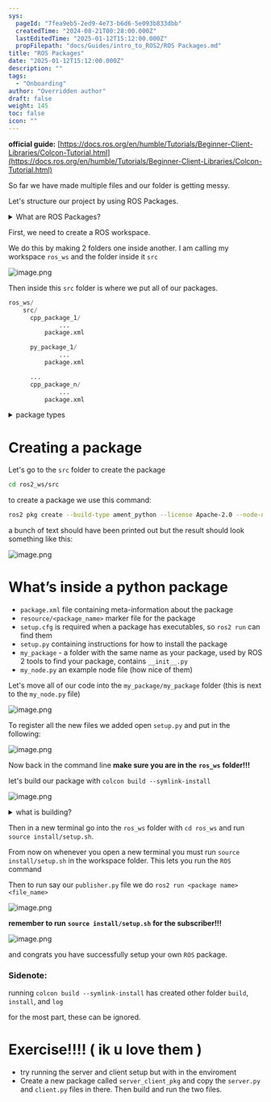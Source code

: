 ```yaml
---
sys:
  pageId: "7fea9eb5-2ed9-4e73-b6d6-5e093b833dbb"
  createdTime: "2024-08-21T00:28:00.000Z"
  lastEditedTime: "2025-01-12T15:12:00.000Z"
  propFilepath: "docs/Guides/intro_to_ROS2/ROS Packages.md"
title: "ROS Packages"
date: "2025-01-12T15:12:00.000Z"
description: ""
tags:
  - "Onboarding"
author: "Overridden author"
draft: false
weight: 145
toc: false
icon: ""
---
```


**official guide:** [https://docs.ros.org/en/humble/Tutorials/Beginner-Client-Libraries/Colcon-Tutorial.html](https://docs.ros.org/en/humble/Tutorials/Beginner-Client-Libraries/Colcon-Tutorial.html)

So far we have made multiple files and our folder is getting messy.

Let's structure our project by using ROS Packages.

<details>

<summary>What are ROS Packages?</summary>

ROS Packages are, as the name implies, packages of code that are highly sharable between ROS developers.

They consist of a folder, `package.xml` file, and source code

```python
      cpp_package_1/
		      ... imagine much code files here ..
          package.xml
```

</details>

First, we need to create a ROS workspace.

We do this by making 2 folders one inside another. I am calling my workspace `ros_ws` and the folder inside it `src`

![image.png](https://prod-files-secure.s3.us-west-2.amazonaws.com/d518164a-d88e-44d1-a4ee-3adb3bd8bce0/70706947-fd18-4537-a67b-e12946812d31/image.png?X-Amz-Algorithm=AWS4-HMAC-SHA256&X-Amz-Content-Sha256=UNSIGNED-PAYLOAD&X-Amz-Credential=ASIAZI2LB466XBMS5DVT%2F20250514%2Fus-west-2%2Fs3%2Faws4_request&X-Amz-Date=20250514T110738Z&X-Amz-Expires=3600&X-Amz-Security-Token=IQoJb3JpZ2luX2VjEFsaCXVzLXdlc3QtMiJHMEUCIFLok34dplIsTzgyplmghkoxy7hWwLUTduXnf7jWlQ%2FLAiEA35ovh868CfaxZO4EsP5xHTqVo0oOUpI7gcmPawSWLKsq%2FwMIFBAAGgw2Mzc0MjMxODM4MDUiDAoNOR8dCpDo%2BGYBHyrcA2RypppyjSPrRTUuE2nShHhx2mmGidLAxvpIxSnNviy6Lgww4zbwmOy1VSjrwxnhpWtrHQJh1KcGxftkj6fp9GM2518Y6vnbpmIH08zm%2FcJBInOcEadtPGgMciiycx4forXIpmKsfh3TtragAOZuNMDM9YXTuGCdkXKFntYf8fsZahPuWsauCZfqxFgapzPrpYlnQvPiwjc8k%2BsCc8UVh%2Ft8KBVUcOxAonLd%2Bx6%2FxqZb0zIvynMXUMI2uiNQJmdIhXIYILlGZ7CMmHRhcAqo1qLlCvK%2FPLuUUqAyW9uOjcXfLMNlhNDeGozc83tXTBgMfJwcklJU2AHSBbFE1wjNqfa4au%2FxnKO%2BUw%2FfDNIW9DStpRvIKJzokpPc1beJYYwcgU2HJVZHpa1SDMprQJxEa4ttq2dMpIk5C2M1dQ%2F6lV9xNzoJaY26glXBEa3RUtch%2F5mqsQssxyyMmeIP5wJgQfNG%2FVsMylHE0mg13iTgH2IvhMFDNY2V4AuA46lbAz34ux%2BIKVGTcN9k1DgjTu67te2ms2ryQOrSOXPKbgVxEIACwH359LQHjHVqqwxlVSIrSmBIK8YxX8lUl7uT2U1CdVdtMV2%2F4U%2FPc%2FC6mEP6BgZnNZLO9%2B%2BePQMIFEZxMPbskcEGOqUBEhJE0mQB8yq3SwNAKed1ehEmvkT6debcVteq6YU%2FQ4aydnKoLoZsirlOzIruIp%2BF6ZpR4a5XwpfJ2zcH312%2FuxVIf%2BAteVmsGLYaod1o02mIOubGnJFyRoLA8M8umRas3Dee5%2F6G8yaeCOYTapDWR54fmucAXndPgg40kWVYP2opsHUOxmNw5raMNM7IHdE9cTGCf%2FPqfFutRSOb8f40TR%2BMxVDi&X-Amz-Signature=fdc6ccb8d104caa1afd5ca6d84655b5646e2ab40396f49e183bfd0c7c266cfb9&X-Amz-SignedHeaders=host&x-id=GetObject)

Then inside this `src` folder is where we put all of our packages.

```python
ros_ws/
    src/
      cpp_package_1/
		      ...
          package.xml

      py_package_1/
		      ...
          package.xml

      ...
      cpp_package_n/
		      ...
          package.xml

```

<details>

<summary>package types</summary>

packages can be either `C++` or python.

the intern file structure is different for each but for this guide we will stick to creating python packages

</details>

# Creating a package

Let's go to the `src` folder to create the package

```bash
cd ros2_ws/src
```

to create a package we use this command:

```bash
ros2 pkg create --build-type ament_python --license Apache-2.0 --node-name my_node my_package
```

a bunch of text should have been printed out but the result should look something like this:

![image.png](https://prod-files-secure.s3.us-west-2.amazonaws.com/d518164a-d88e-44d1-a4ee-3adb3bd8bce0/e6cf1e3f-8512-4a3e-b131-079f800bf3e8/image.png?X-Amz-Algorithm=AWS4-HMAC-SHA256&X-Amz-Content-Sha256=UNSIGNED-PAYLOAD&X-Amz-Credential=ASIAZI2LB466XBMS5DVT%2F20250514%2Fus-west-2%2Fs3%2Faws4_request&X-Amz-Date=20250514T110738Z&X-Amz-Expires=3600&X-Amz-Security-Token=IQoJb3JpZ2luX2VjEFsaCXVzLXdlc3QtMiJHMEUCIFLok34dplIsTzgyplmghkoxy7hWwLUTduXnf7jWlQ%2FLAiEA35ovh868CfaxZO4EsP5xHTqVo0oOUpI7gcmPawSWLKsq%2FwMIFBAAGgw2Mzc0MjMxODM4MDUiDAoNOR8dCpDo%2BGYBHyrcA2RypppyjSPrRTUuE2nShHhx2mmGidLAxvpIxSnNviy6Lgww4zbwmOy1VSjrwxnhpWtrHQJh1KcGxftkj6fp9GM2518Y6vnbpmIH08zm%2FcJBInOcEadtPGgMciiycx4forXIpmKsfh3TtragAOZuNMDM9YXTuGCdkXKFntYf8fsZahPuWsauCZfqxFgapzPrpYlnQvPiwjc8k%2BsCc8UVh%2Ft8KBVUcOxAonLd%2Bx6%2FxqZb0zIvynMXUMI2uiNQJmdIhXIYILlGZ7CMmHRhcAqo1qLlCvK%2FPLuUUqAyW9uOjcXfLMNlhNDeGozc83tXTBgMfJwcklJU2AHSBbFE1wjNqfa4au%2FxnKO%2BUw%2FfDNIW9DStpRvIKJzokpPc1beJYYwcgU2HJVZHpa1SDMprQJxEa4ttq2dMpIk5C2M1dQ%2F6lV9xNzoJaY26glXBEa3RUtch%2F5mqsQssxyyMmeIP5wJgQfNG%2FVsMylHE0mg13iTgH2IvhMFDNY2V4AuA46lbAz34ux%2BIKVGTcN9k1DgjTu67te2ms2ryQOrSOXPKbgVxEIACwH359LQHjHVqqwxlVSIrSmBIK8YxX8lUl7uT2U1CdVdtMV2%2F4U%2FPc%2FC6mEP6BgZnNZLO9%2B%2BePQMIFEZxMPbskcEGOqUBEhJE0mQB8yq3SwNAKed1ehEmvkT6debcVteq6YU%2FQ4aydnKoLoZsirlOzIruIp%2BF6ZpR4a5XwpfJ2zcH312%2FuxVIf%2BAteVmsGLYaod1o02mIOubGnJFyRoLA8M8umRas3Dee5%2F6G8yaeCOYTapDWR54fmucAXndPgg40kWVYP2opsHUOxmNw5raMNM7IHdE9cTGCf%2FPqfFutRSOb8f40TR%2BMxVDi&X-Amz-Signature=ffd60b2ca4999df9832ea373eb7ffeb07e3ab4fe8e9309191915000d7af0babe&X-Amz-SignedHeaders=host&x-id=GetObject)

# What’s inside a python package

- `package.xml` file containing meta-information about the package
- `resource/<package_name>` marker file for the package
- `setup.cfg` is required when a package has executables, so `ros2 run` can find them
- `setup.py` containing instructions for how to install the package
- `my_package` - a folder with the same name as your package, used by ROS 2 tools to find your package, contains `__init__.py`
- `my_node.py` an example node file (how nice of them)

Let's move all of our code into the `my_package/my_package` folder (this is next to the `my_node.py` file)

![image.png](https://prod-files-secure.s3.us-west-2.amazonaws.com/d518164a-d88e-44d1-a4ee-3adb3bd8bce0/9ce58f11-0da9-4d3e-b86d-506a9685d378/image.png?X-Amz-Algorithm=AWS4-HMAC-SHA256&X-Amz-Content-Sha256=UNSIGNED-PAYLOAD&X-Amz-Credential=ASIAZI2LB466XBMS5DVT%2F20250514%2Fus-west-2%2Fs3%2Faws4_request&X-Amz-Date=20250514T110738Z&X-Amz-Expires=3600&X-Amz-Security-Token=IQoJb3JpZ2luX2VjEFsaCXVzLXdlc3QtMiJHMEUCIFLok34dplIsTzgyplmghkoxy7hWwLUTduXnf7jWlQ%2FLAiEA35ovh868CfaxZO4EsP5xHTqVo0oOUpI7gcmPawSWLKsq%2FwMIFBAAGgw2Mzc0MjMxODM4MDUiDAoNOR8dCpDo%2BGYBHyrcA2RypppyjSPrRTUuE2nShHhx2mmGidLAxvpIxSnNviy6Lgww4zbwmOy1VSjrwxnhpWtrHQJh1KcGxftkj6fp9GM2518Y6vnbpmIH08zm%2FcJBInOcEadtPGgMciiycx4forXIpmKsfh3TtragAOZuNMDM9YXTuGCdkXKFntYf8fsZahPuWsauCZfqxFgapzPrpYlnQvPiwjc8k%2BsCc8UVh%2Ft8KBVUcOxAonLd%2Bx6%2FxqZb0zIvynMXUMI2uiNQJmdIhXIYILlGZ7CMmHRhcAqo1qLlCvK%2FPLuUUqAyW9uOjcXfLMNlhNDeGozc83tXTBgMfJwcklJU2AHSBbFE1wjNqfa4au%2FxnKO%2BUw%2FfDNIW9DStpRvIKJzokpPc1beJYYwcgU2HJVZHpa1SDMprQJxEa4ttq2dMpIk5C2M1dQ%2F6lV9xNzoJaY26glXBEa3RUtch%2F5mqsQssxyyMmeIP5wJgQfNG%2FVsMylHE0mg13iTgH2IvhMFDNY2V4AuA46lbAz34ux%2BIKVGTcN9k1DgjTu67te2ms2ryQOrSOXPKbgVxEIACwH359LQHjHVqqwxlVSIrSmBIK8YxX8lUl7uT2U1CdVdtMV2%2F4U%2FPc%2FC6mEP6BgZnNZLO9%2B%2BePQMIFEZxMPbskcEGOqUBEhJE0mQB8yq3SwNAKed1ehEmvkT6debcVteq6YU%2FQ4aydnKoLoZsirlOzIruIp%2BF6ZpR4a5XwpfJ2zcH312%2FuxVIf%2BAteVmsGLYaod1o02mIOubGnJFyRoLA8M8umRas3Dee5%2F6G8yaeCOYTapDWR54fmucAXndPgg40kWVYP2opsHUOxmNw5raMNM7IHdE9cTGCf%2FPqfFutRSOb8f40TR%2BMxVDi&X-Amz-Signature=56199abfadf2d767bc7c635fc07c36c91c3096d73af58362764e3dc62d0d2f3c&X-Amz-SignedHeaders=host&x-id=GetObject)

To register all the new files we added open `setup.py` and put in the following:

![image.png](https://prod-files-secure.s3.us-west-2.amazonaws.com/d518164a-d88e-44d1-a4ee-3adb3bd8bce0/1cd7c262-4cae-4496-9d75-c178537d24a2/image.png?X-Amz-Algorithm=AWS4-HMAC-SHA256&X-Amz-Content-Sha256=UNSIGNED-PAYLOAD&X-Amz-Credential=ASIAZI2LB466XBMS5DVT%2F20250514%2Fus-west-2%2Fs3%2Faws4_request&X-Amz-Date=20250514T110738Z&X-Amz-Expires=3600&X-Amz-Security-Token=IQoJb3JpZ2luX2VjEFsaCXVzLXdlc3QtMiJHMEUCIFLok34dplIsTzgyplmghkoxy7hWwLUTduXnf7jWlQ%2FLAiEA35ovh868CfaxZO4EsP5xHTqVo0oOUpI7gcmPawSWLKsq%2FwMIFBAAGgw2Mzc0MjMxODM4MDUiDAoNOR8dCpDo%2BGYBHyrcA2RypppyjSPrRTUuE2nShHhx2mmGidLAxvpIxSnNviy6Lgww4zbwmOy1VSjrwxnhpWtrHQJh1KcGxftkj6fp9GM2518Y6vnbpmIH08zm%2FcJBInOcEadtPGgMciiycx4forXIpmKsfh3TtragAOZuNMDM9YXTuGCdkXKFntYf8fsZahPuWsauCZfqxFgapzPrpYlnQvPiwjc8k%2BsCc8UVh%2Ft8KBVUcOxAonLd%2Bx6%2FxqZb0zIvynMXUMI2uiNQJmdIhXIYILlGZ7CMmHRhcAqo1qLlCvK%2FPLuUUqAyW9uOjcXfLMNlhNDeGozc83tXTBgMfJwcklJU2AHSBbFE1wjNqfa4au%2FxnKO%2BUw%2FfDNIW9DStpRvIKJzokpPc1beJYYwcgU2HJVZHpa1SDMprQJxEa4ttq2dMpIk5C2M1dQ%2F6lV9xNzoJaY26glXBEa3RUtch%2F5mqsQssxyyMmeIP5wJgQfNG%2FVsMylHE0mg13iTgH2IvhMFDNY2V4AuA46lbAz34ux%2BIKVGTcN9k1DgjTu67te2ms2ryQOrSOXPKbgVxEIACwH359LQHjHVqqwxlVSIrSmBIK8YxX8lUl7uT2U1CdVdtMV2%2F4U%2FPc%2FC6mEP6BgZnNZLO9%2B%2BePQMIFEZxMPbskcEGOqUBEhJE0mQB8yq3SwNAKed1ehEmvkT6debcVteq6YU%2FQ4aydnKoLoZsirlOzIruIp%2BF6ZpR4a5XwpfJ2zcH312%2FuxVIf%2BAteVmsGLYaod1o02mIOubGnJFyRoLA8M8umRas3Dee5%2F6G8yaeCOYTapDWR54fmucAXndPgg40kWVYP2opsHUOxmNw5raMNM7IHdE9cTGCf%2FPqfFutRSOb8f40TR%2BMxVDi&X-Amz-Signature=ad05c152052d9833ce7e14611d2aca3734a89dc6db35a6f232b3cbcddec3eb70&X-Amz-SignedHeaders=host&x-id=GetObject)

Now back in the command line **make sure you are in the** **`ros_ws`** **folder!!!**

let's build our package with `colcon build --symlink-install`

![image.png](https://prod-files-secure.s3.us-west-2.amazonaws.com/d518164a-d88e-44d1-a4ee-3adb3bd8bce0/2f2a0d27-b173-48fd-b189-5f5c0ce65619/image.png?X-Amz-Algorithm=AWS4-HMAC-SHA256&X-Amz-Content-Sha256=UNSIGNED-PAYLOAD&X-Amz-Credential=ASIAZI2LB466XBMS5DVT%2F20250514%2Fus-west-2%2Fs3%2Faws4_request&X-Amz-Date=20250514T110738Z&X-Amz-Expires=3600&X-Amz-Security-Token=IQoJb3JpZ2luX2VjEFsaCXVzLXdlc3QtMiJHMEUCIFLok34dplIsTzgyplmghkoxy7hWwLUTduXnf7jWlQ%2FLAiEA35ovh868CfaxZO4EsP5xHTqVo0oOUpI7gcmPawSWLKsq%2FwMIFBAAGgw2Mzc0MjMxODM4MDUiDAoNOR8dCpDo%2BGYBHyrcA2RypppyjSPrRTUuE2nShHhx2mmGidLAxvpIxSnNviy6Lgww4zbwmOy1VSjrwxnhpWtrHQJh1KcGxftkj6fp9GM2518Y6vnbpmIH08zm%2FcJBInOcEadtPGgMciiycx4forXIpmKsfh3TtragAOZuNMDM9YXTuGCdkXKFntYf8fsZahPuWsauCZfqxFgapzPrpYlnQvPiwjc8k%2BsCc8UVh%2Ft8KBVUcOxAonLd%2Bx6%2FxqZb0zIvynMXUMI2uiNQJmdIhXIYILlGZ7CMmHRhcAqo1qLlCvK%2FPLuUUqAyW9uOjcXfLMNlhNDeGozc83tXTBgMfJwcklJU2AHSBbFE1wjNqfa4au%2FxnKO%2BUw%2FfDNIW9DStpRvIKJzokpPc1beJYYwcgU2HJVZHpa1SDMprQJxEa4ttq2dMpIk5C2M1dQ%2F6lV9xNzoJaY26glXBEa3RUtch%2F5mqsQssxyyMmeIP5wJgQfNG%2FVsMylHE0mg13iTgH2IvhMFDNY2V4AuA46lbAz34ux%2BIKVGTcN9k1DgjTu67te2ms2ryQOrSOXPKbgVxEIACwH359LQHjHVqqwxlVSIrSmBIK8YxX8lUl7uT2U1CdVdtMV2%2F4U%2FPc%2FC6mEP6BgZnNZLO9%2B%2BePQMIFEZxMPbskcEGOqUBEhJE0mQB8yq3SwNAKed1ehEmvkT6debcVteq6YU%2FQ4aydnKoLoZsirlOzIruIp%2BF6ZpR4a5XwpfJ2zcH312%2FuxVIf%2BAteVmsGLYaod1o02mIOubGnJFyRoLA8M8umRas3Dee5%2F6G8yaeCOYTapDWR54fmucAXndPgg40kWVYP2opsHUOxmNw5raMNM7IHdE9cTGCf%2FPqfFutRSOb8f40TR%2BMxVDi&X-Amz-Signature=f791237cd2822cd70615f025ede46879799744f8089d09f9a1efe369cd36be83&X-Amz-SignedHeaders=host&x-id=GetObject)

<details>

<summary>what is building?</summary>

if you are a CS major at Rose-Hulman you will learn the answer to this in CSSE132

but TLDR; is it combines all the code files into one program that can be run easily 

</details>

Then in a new terminal go into the `ros_ws` folder with `cd ros_ws` and run `source install/setup.sh`. 

From now on whenever you open a new terminal you must run `source install/setup.sh` in the workspace folder. This lets you run the `ROS` command

Then to run say our `publisher.py` file we do `ros2 run <package name> <file_name>`

![image.png](https://prod-files-secure.s3.us-west-2.amazonaws.com/d518164a-d88e-44d1-a4ee-3adb3bd8bce0/4f4b1219-3a44-4632-aa0a-ce3471699f59/image.png?X-Amz-Algorithm=AWS4-HMAC-SHA256&X-Amz-Content-Sha256=UNSIGNED-PAYLOAD&X-Amz-Credential=ASIAZI2LB466XBMS5DVT%2F20250514%2Fus-west-2%2Fs3%2Faws4_request&X-Amz-Date=20250514T110738Z&X-Amz-Expires=3600&X-Amz-Security-Token=IQoJb3JpZ2luX2VjEFsaCXVzLXdlc3QtMiJHMEUCIFLok34dplIsTzgyplmghkoxy7hWwLUTduXnf7jWlQ%2FLAiEA35ovh868CfaxZO4EsP5xHTqVo0oOUpI7gcmPawSWLKsq%2FwMIFBAAGgw2Mzc0MjMxODM4MDUiDAoNOR8dCpDo%2BGYBHyrcA2RypppyjSPrRTUuE2nShHhx2mmGidLAxvpIxSnNviy6Lgww4zbwmOy1VSjrwxnhpWtrHQJh1KcGxftkj6fp9GM2518Y6vnbpmIH08zm%2FcJBInOcEadtPGgMciiycx4forXIpmKsfh3TtragAOZuNMDM9YXTuGCdkXKFntYf8fsZahPuWsauCZfqxFgapzPrpYlnQvPiwjc8k%2BsCc8UVh%2Ft8KBVUcOxAonLd%2Bx6%2FxqZb0zIvynMXUMI2uiNQJmdIhXIYILlGZ7CMmHRhcAqo1qLlCvK%2FPLuUUqAyW9uOjcXfLMNlhNDeGozc83tXTBgMfJwcklJU2AHSBbFE1wjNqfa4au%2FxnKO%2BUw%2FfDNIW9DStpRvIKJzokpPc1beJYYwcgU2HJVZHpa1SDMprQJxEa4ttq2dMpIk5C2M1dQ%2F6lV9xNzoJaY26glXBEa3RUtch%2F5mqsQssxyyMmeIP5wJgQfNG%2FVsMylHE0mg13iTgH2IvhMFDNY2V4AuA46lbAz34ux%2BIKVGTcN9k1DgjTu67te2ms2ryQOrSOXPKbgVxEIACwH359LQHjHVqqwxlVSIrSmBIK8YxX8lUl7uT2U1CdVdtMV2%2F4U%2FPc%2FC6mEP6BgZnNZLO9%2B%2BePQMIFEZxMPbskcEGOqUBEhJE0mQB8yq3SwNAKed1ehEmvkT6debcVteq6YU%2FQ4aydnKoLoZsirlOzIruIp%2BF6ZpR4a5XwpfJ2zcH312%2FuxVIf%2BAteVmsGLYaod1o02mIOubGnJFyRoLA8M8umRas3Dee5%2F6G8yaeCOYTapDWR54fmucAXndPgg40kWVYP2opsHUOxmNw5raMNM7IHdE9cTGCf%2FPqfFutRSOb8f40TR%2BMxVDi&X-Amz-Signature=ce9075c0e416fa2473aaf5cce631a9d2dbfe6d76605057bd59fd87eacd293b15&X-Amz-SignedHeaders=host&x-id=GetObject)

**remember to run** **`source install/setup.sh`** **for the subscriber!!!**

![image.png](https://prod-files-secure.s3.us-west-2.amazonaws.com/d518164a-d88e-44d1-a4ee-3adb3bd8bce0/02121119-dad4-49ec-8356-c956108b4243/image.png?X-Amz-Algorithm=AWS4-HMAC-SHA256&X-Amz-Content-Sha256=UNSIGNED-PAYLOAD&X-Amz-Credential=ASIAZI2LB466XBMS5DVT%2F20250514%2Fus-west-2%2Fs3%2Faws4_request&X-Amz-Date=20250514T110738Z&X-Amz-Expires=3600&X-Amz-Security-Token=IQoJb3JpZ2luX2VjEFsaCXVzLXdlc3QtMiJHMEUCIFLok34dplIsTzgyplmghkoxy7hWwLUTduXnf7jWlQ%2FLAiEA35ovh868CfaxZO4EsP5xHTqVo0oOUpI7gcmPawSWLKsq%2FwMIFBAAGgw2Mzc0MjMxODM4MDUiDAoNOR8dCpDo%2BGYBHyrcA2RypppyjSPrRTUuE2nShHhx2mmGidLAxvpIxSnNviy6Lgww4zbwmOy1VSjrwxnhpWtrHQJh1KcGxftkj6fp9GM2518Y6vnbpmIH08zm%2FcJBInOcEadtPGgMciiycx4forXIpmKsfh3TtragAOZuNMDM9YXTuGCdkXKFntYf8fsZahPuWsauCZfqxFgapzPrpYlnQvPiwjc8k%2BsCc8UVh%2Ft8KBVUcOxAonLd%2Bx6%2FxqZb0zIvynMXUMI2uiNQJmdIhXIYILlGZ7CMmHRhcAqo1qLlCvK%2FPLuUUqAyW9uOjcXfLMNlhNDeGozc83tXTBgMfJwcklJU2AHSBbFE1wjNqfa4au%2FxnKO%2BUw%2FfDNIW9DStpRvIKJzokpPc1beJYYwcgU2HJVZHpa1SDMprQJxEa4ttq2dMpIk5C2M1dQ%2F6lV9xNzoJaY26glXBEa3RUtch%2F5mqsQssxyyMmeIP5wJgQfNG%2FVsMylHE0mg13iTgH2IvhMFDNY2V4AuA46lbAz34ux%2BIKVGTcN9k1DgjTu67te2ms2ryQOrSOXPKbgVxEIACwH359LQHjHVqqwxlVSIrSmBIK8YxX8lUl7uT2U1CdVdtMV2%2F4U%2FPc%2FC6mEP6BgZnNZLO9%2B%2BePQMIFEZxMPbskcEGOqUBEhJE0mQB8yq3SwNAKed1ehEmvkT6debcVteq6YU%2FQ4aydnKoLoZsirlOzIruIp%2BF6ZpR4a5XwpfJ2zcH312%2FuxVIf%2BAteVmsGLYaod1o02mIOubGnJFyRoLA8M8umRas3Dee5%2F6G8yaeCOYTapDWR54fmucAXndPgg40kWVYP2opsHUOxmNw5raMNM7IHdE9cTGCf%2FPqfFutRSOb8f40TR%2BMxVDi&X-Amz-Signature=a037a8a0c8a4a7c68aff0c45609302983cceea66e485ee135da7ba509e1527c1&X-Amz-SignedHeaders=host&x-id=GetObject)

and congrats you have successfully setup your own `ROS` package.

### Sidenote:

running `colcon build --symlink-install` has created other folder `build`, `install`, and `log`

for the most part, these can be ignored.

# Exercise!!!! ( ik u love them )

- try running the server and client setup but with in the enviroment
- Create a new package called `server_client_pkg` and copy the `server.py` and `client.py` files in there. Then build and run the two files.
